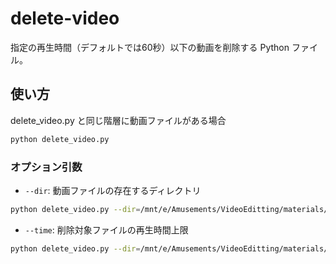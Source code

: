 # delete-video

指定の再生時間（デフォルトでは60秒）以下の動画を削除する Python ファイル。

## 使い方

delete_video.py と同じ階層に動画ファイルがある場合

```sh
python delete_video.py
```

### オプション引数

- `--dir`: 動画ファイルの存在するディレクトリ

```sh
python delete_video.py --dir=/mnt/e/Amusements/VideoEditting/materials/Videos
```

- `--time`: 削除対象ファイルの再生時間上限

```sh
python delete_video.py --dir=/mnt/e/Amusements/VideoEditting/materials/Videos --time=30
```
